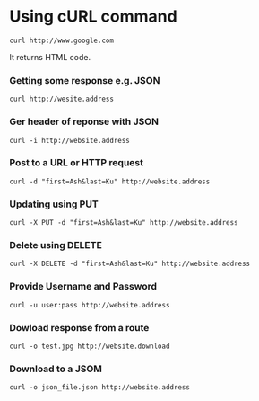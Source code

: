 # Using cURL command

	curl http://www.google.com

It returns HTML code.

### Getting some response e.g. JSON

	curl http://wesite.address

### Ger header of reponse with JSON

	curl -i http://website.address

### Post to a URL or HTTP request

	curl -d "first=Ash&last=Ku" http://website.address

### Updating using PUT
	curl -X PUT -d "first=Ash&last=Ku" http://website.address

### Delete using DELETE
	curl -X DELETE -d "first=Ash&last=Ku" http://website.address

### Provide Username and Password
	curl -u user:pass http://website.address

### Dowload response from a route
	curl -o test.jpg http://website.download

### Download to a JSOM
	curl -o json_file.json http://website.address